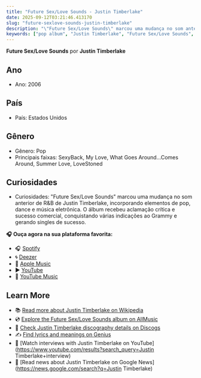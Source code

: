 ```yaml
---
title: "Future Sex/Love Sounds - Justin Timberlake"
date: 2025-09-12T03:21:46.413170
slug: "future-sexlove-sounds-justin-timberlake"
description: "\"Future Sex/Love Sounds\" marcou uma mudança no som anterior de R&B de Justin Timberlake, incorporando elementos de pop, dance e música eletrônica."
keywords: ["pop album", "Justin Timberlake", "Future Sex/Love Sounds", "music"]
---
```


**Future Sex/Love Sounds** por **Justin Timberlake**
## Ano
- Ano: 2006
## País
- País: Estados Unidos
## Gênero
- Gênero: Pop
- Principais faixas: SexyBack, My Love, What Goes Around...Comes Around, Summer Love, LoveStoned
## Curiosidades
- Curiosidades: "Future Sex/Love Sounds" marcou uma mudança no som anterior de R&B de Justin Timberlake, incorporando elementos de pop, dance e música eletrônica. O álbum recebeu aclamação crítica e sucesso comercial, conquistando várias indicações ao Grammy e gerando singles de sucesso.



**🎧 Ouça agora na sua plataforma favorita:**

- 🎧 [Spotify](https://open.spotify.com/search/Future%20Sex/Love%20Sounds%20Justin%20Timberlake)
- 🌀 [Deezer](https://www.deezer.com/search/Future%20Sex/Love%20Sounds%20Justin%20Timberlake)
- 🍎 [Apple Music](https://music.apple.com/search?term=Future%20Sex/Love%20Sounds%20Justin%20Timberlake)
- ▶️ [YouTube](https://www.youtube.com/results?search_query=Future%20Sex/Love%20Sounds%20Justin%20Timberlake)
- 🎵 [YouTube Music](https://music.youtube.com/search?q=Future%20Sex/Love%20Sounds%20Justin%20Timberlake)

## Learn More

- 📚 [Read more about Justin Timberlake on Wikipedia](https://en.wikipedia.org/wiki/Justin+Timberlake)
- 💿 [Explore the Future Sex/Love Sounds album on AllMusic](https://www.allmusic.com/search/albums/Future+Sex%2FLove+Sounds)
- 📀 [Check Justin Timberlake discography details on Discogs](https://www.discogs.com/search/?q=Future+Sex%2FLove+Sounds+Justin+Timberlake&type=all)
- ✍️ [Find lyrics and meanings on Genius](https://genius.com/search?q=Future+Sex%2FLove+Sounds%20Justin+Timberlake)
- 🎤 [Watch interviews with Justin Timberlake on YouTube](https://www.youtube.com/results?search_query=Justin Timberlake+interview)
- 📰 [Read news about Justin Timberlake on Google News](https://news.google.com/search?q=Justin Timberlake)